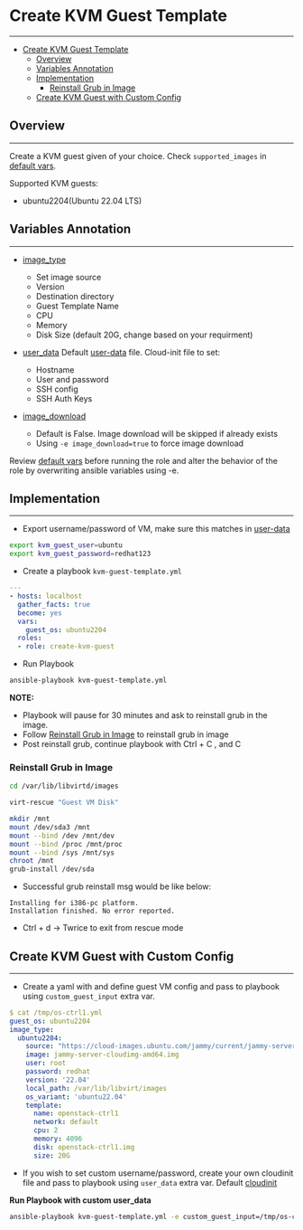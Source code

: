 # Create KVM Guest Template
***

- [Create KVM Guest Template](#create-kvm-guest-template)
  - [Overview](#overview)
  - [Variables Annotation](#variables-annotation)
  - [Implementation](#implementation)
    - [Reinstall Grub in Image](#reinstall-grub-in-image)
  - [Create KVM Guest with Custom Config](#create-kvm-guest-with-custom-config)

## Overview
***
Create a KVM guest given of your choice. Check `supported_images` in [default vars](./create-kvm-guest/defaults/main.yml).

Supported KVM guests:
- ubuntu2204(Ubuntu 22.04 LTS)

## Variables Annotation
***
- [image_type](./create-kvm-guest/defaults/main.yml)
    - Set image source
    - Version
    - Destination directory
    - Guest Template Name
    - CPU
    - Memory
    - Disk Size (default 20G, change based on your requirment)
- [user_data](./create-kvm-guest/defaults/main.yml)
    Default [user-data](./create-kvm-guest/files/user-data) file. Cloud-init file to set:
    - Hostname
    - User and password
    - SSH config
    - SSH Auth Keys

- [image_download](./create-kvm-guest/defaults/main.yml)
    - Default is False. Image download will be skipped if already exists
    - Using `-e image_download=true` to force image download

Review [default vars](./create-kvm-guest/defaults/main.yml) before running the role and alter the behavior of the role by overwriting ansible variables using -e.

## Implementation
***

- Export username/password of VM, make sure this matches in [user-data](./create-kvm-guest/files/cloud-init/user-data.yml)
```bash
export kvm_guest_user=ubuntu
export kvm_guest_password=redhat123
```

- Create a playbook `kvm-guest-template.yml`
```yaml
---
- hosts: localhost
  gather_facts: true
  become: yes
  vars:
    guest_os: ubuntu2204
  roles:
  - role: create-kvm-guest
```

- Run Playbook
```bash
ansible-playbook kvm-guest-template.yml
```

**NOTE:** 
  - Playbook will pause for 30 minutes and ask to reinstall grub in the image.
  - Follow [Reinstall Grub in Image](#reinstall-grub-in-image) to reinstall grub in image
  - Post reinstall grub, continue playbook with Ctrl + C , and C

### Reinstall Grub in Image
```bash
cd /var/lib/libvirtd/images

virt-rescue "Guest VM Disk"

mkdir /mnt
mount /dev/sda3 /mnt
mount --bind /dev /mnt/dev
mount --bind /proc /mnt/proc
mount --bind /sys /mnt/sys
chroot /mnt
grub-install /dev/sda
```

- Successful grub reinstall msg would be like below:
```
Installing for i386-pc platform.
Installation finished. No error reported.
```

- Ctrl + d -> Twrice to exit from rescue mode


## Create KVM Guest with Custom Config
***
- Create a yaml with and define guest VM config and pass to playbook using `custom_guest_input` extra var.

```yaml
$ cat /tmp/os-ctrl1.yml
guest_os: ubuntu2204
image_type:
  ubuntu2204:
    source: "https://cloud-images.ubuntu.com/jammy/current/jammy-server-cloudimg-amd64.img"
    image: jammy-server-cloudimg-amd64.img
    user: root
    password: redhat
    version: '22.04'
    local_path: /var/lib/libvirt/images
    os_variant: 'ubuntu22.04'
    template:
      name: openstack-ctrl1
      network: default
      cpu: 2
      memory: 4096
      disk: openstack-ctrl1.img
      size: 20G
```
- If you wish to set custom username/password, create your own cloudinit file and pass to playbook using `user_data` extra var. Default [cloudinit](./create-kvm-guest/files/cloud-init/user-data.yml)

**Run Playbook with custom user_data**
```bash
ansible-playbook kvm-guest-template.yml -e custom_guest_input=/tmp/os-ctrl1.yml [-e user_data=/tmp/user-data.yml]
```